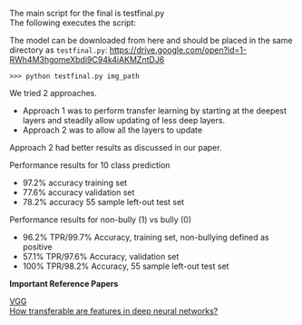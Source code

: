 The main script for the final is testfinal.py  
The following executes the script: 

The model can be downloaded from here and should be placed in the same directory as `testfinal.py`:
https://drive.google.com/open?id=1-RWh4M3hgomeXbdi9C94k4iAKMZntDJ6

```
>>> python testfinal.py img_path
```

We tried 2 approaches. 
* Approach 1 was to perform transfer learning by starting at the deepest layers and steadily allow updating of less deep layers.
* Approach 2 was to allow all the layers to update

Approach 2 had better results as discussed in our paper.

Performance results for 10 class prediction 
* 97.2% accuracy training set
* 77.6% accuracy validation set  
* 78.2% accuracy 55 sample left-out test set


Performance results for non-bully (1) vs bully (0) 
* 96.2% TPR/99.7% Accuracy, training set, non-bullying defined as positive
* 57.1% TPR/97.6% Accuracy, validation set  
* 100% TPR/98.2% Accuracy, 55 sample left-out test set


__Important Reference Papers__  

[VGG](https://arxiv.org/abs/1409.1556)  
[How transferable are features in deep neural networks?](https://arxiv.org/abs/1411.1792)
